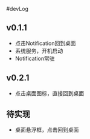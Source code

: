 #devLog

## v0.1.1
- 点击Notification回到桌面
- 系统服务，开机启动
- Notification常驻

## v0.2.1
- 点击桌面图标，直接回到桌面


## 待实现
- 桌面悬浮框，点击回到桌面
